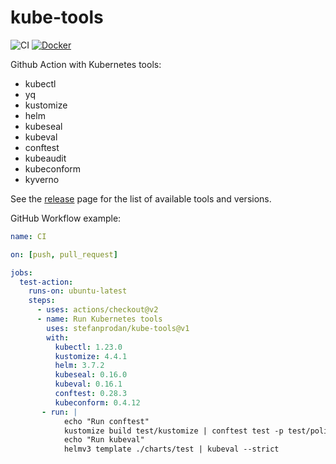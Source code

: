 # kube-tools

![CI](https://github.com/stefanprodan/kube-tools/workflows/CI/badge.svg)
[![Docker](https://img.shields.io/badge/Docker%20Hub-stefanprodan%2Fkube--tools-blue)](https://hub.docker.com/r/stefanprodan/kube-tools)

Github Action with Kubernetes tools:

* kubectl
* yq
* kustomize
* helm
* kubeseal
* kubeval
* conftest
* kubeaudit
* kubeconform
* kyverno

See the [release](https://github.com/stefanprodan/kube-tools/releases)
page for the list of available tools and versions.

GitHub Workflow example:

```yaml
name: CI

on: [push, pull_request]

jobs:
  test-action:
    runs-on: ubuntu-latest
    steps:
      - uses: actions/checkout@v2
      - name: Run Kubernetes tools
        uses: stefanprodan/kube-tools@v1
        with:
          kubectl: 1.23.0
          kustomize: 4.4.1
          helm: 3.7.2
          kubeseal: 0.16.0
          kubeval: 0.16.1
          conftest: 0.28.3
          kubeconform: 0.4.12
       - run: |
            echo "Run conftest"
            kustomize build test/kustomize | conftest test -p test/policy -
            echo "Run kubeval"
            helmv3 template ./charts/test | kubeval --strict
```
